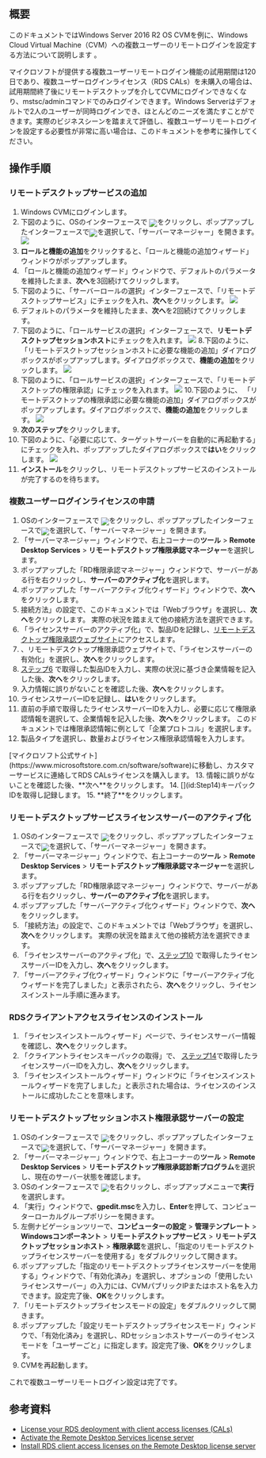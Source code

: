 ## 概要
このドキュメントではWindows Server 2016 R2 OS CVMを例に、Windows Cloud Virtual Machine（CVM）への複数ユーザーのリモートログインを設定する方法について説明します 。

<dx-alert infotype="notice" title="">
マイクロソフトが提供する複数ユーザーリモートログイン機能の試用期間は120日であり、複数ユーザーログインライセンス（RDS CALs）を未購入の場合は、試用期間終了後にリモートデスクトップを介してCVMにログインできなくなり、mstsc/adminコマンドでのみログインできます。Windows Serverはデフォルトで2人のユーザーが同時ログインでき、ほとんどのニーズを満たすことができます。実際のビジネスシーンを踏まえて評価し、複数ユーザーリモートログインを設定する必要性が非常に高い場合は、このドキュメントを参考に操作してください。
</dx-alert>


## 操作手順

### リモートデスクトップサービスの追加
1. Windows CVMにログインします。
2. 下図のように、OSのインターフェースで <img src="https://qcloudimg.tencent-cloud.cn/raw/10c0728e4d194732be4eb6c1a95e0a8c.png" style="margin: -5px 0px;"/>をクリックし、ポップアップしたインターフェースで<img src="https://qcloudimg.tencent-cloud.cn/raw/8a27d0993c99b2564c33df6bbabec4f7.png" style="margin: -5px 0px;"/>を選択して、「サーバーマネージャー」を開きます。
    ![](https://main.qcloudimg.com/raw/66bb5237846f1dd79e3145bfd82d9257.png)
3. **ロールと機能の追加**をクリックすると、「ロールと機能の追加ウィザード」ウィンドウがポップアップします。
4. 「ロールと機能の追加ウィザード」ウィンドウで、デフォルトのパラメータを維持したまま、**次へ**を3回続けてクリックします。
5. 下図のように、「サーバーロールの選択」インターフェースで、「リモートデスクトップサービス」にチェックを入れ、**次へ**をクリックします。
    ![](https://main.qcloudimg.com/raw/54d329c2667ac5c60ffdc2b74f1fc555.png)
6. デフォルトのパラメータを維持したまま、**次へ**を2回続けてクリックします。
7. 下図のように、「ロールサービスの選択」インターフェースで、**リモートデスクトップセッションホスト**にチェックを入れます。
    ![](https://main.qcloudimg.com/raw/8d24fd515bd363dc020257c2843c5562.png)
  8.下図のように、 「リモートデスクトップセッションホストに必要な機能の追加」ダイアログボックスがポップアップします。ダイアログボックスで、**機能の追加**をクリックします。
    ![](https://main.qcloudimg.com/raw/2a33d896c16b1d98012536cdc3776248.png)
9. 下図のように、「ロールサービスの選択」インターフェースで、「リモートデスクトップの権限承認」にチェックを入れます。
    ![](https://main.qcloudimg.com/raw/1c908dc77f50488387a2fdbfda08ba35.png)
    10.下図のように、 「リモートデスクトップの権限承認に必要な機能の追加」ダイアログボックスがポップアップします。ダイアログボックスで、**機能の追加**をクリックします。
    ![](https://main.qcloudimg.com/raw/d7aa066366b168ac8a7475155d34ea19.png)
11. **次のステップ**をクリックします。
12. 下図のように、「必要に応じて、ターゲットサーバーを自動的に再起動する」にチェックを入れ、ポップアップしたダイアログボックスで**はい**をクリックします。
    ![](https://main.qcloudimg.com/raw/df280b0a66470be404f114bd17c47d21.png)
13. **インストール**をクリックし、リモートデスクトップサービスのインストールが完了するのを待ちます。


### 複数ユーザーログインライセンスの申請
1. OSのインターフェースで <img src="https://qcloudimg.tencent-cloud.cn/raw/10c0728e4d194732be4eb6c1a95e0a8c.png" style="margin: -5px 0px;"/>をクリックし、ポップアップしたインターフェースで<img src="https://qcloudimg.tencent-cloud.cn/raw/8a27d0993c99b2564c33df6bbabec4f7.png" style="margin: -5px 0px;"/>を選択して、「サーバーマネージャー」を開きます。
2. 「サーバーマネージャー」ウィンドウで、右上コーナーの**ツール** > **Remote Desktop Services** > **リモートデスクトップ権限承認マネージャー**を選択します。
3. ポップアップした「RD権限承認マネージャー」ウィンドウで、サーバーがある行を右クリックし、**サーバーのアクティブ化**を選択します。
4. ポップアップした「サーバーアクティブ化ウィザード」ウィンドウで、**次へ**をクリックします。
5. 接続方法」の設定で、このドキュメントでは「Webブラウザ」を選択し、**次へ**をクリックします。
実際の状況を踏まえて他の接続方法を選択できます。
6. [](id:Step6)「ライセンスサーバーのアクティブ化」で、製品IDを記録し、[リモートデスクトップ権限承認ウェブサイト](https://activate.microsoft.com/)にアクセスします。
7. 、リモートデスクトップ権限承認ウェブサイトで、「ライセンスサーバーの有効化」を選択し、**次へ**をクリックします。
8. [ステップ6](#Step6) で取得した製品IDを入力し、実際の状況に基づき企業情報を記入した後、**次へ**をクリックします。
9. 入力情報に誤りがないことを確認した後、**次へ**をクリックします。
10. [](id:Step10)ライセンスサーバーIDを記録し、**はい**をクリックします。
11. 直前の手順で取得したライセンスサーバーIDを入力し、必要に応じて権限承認情報を選択して、企業情報を記入した後、**次へ**をクリックします。
このドキュメントでは権限承認情報に例として「企業プロトコル」を選択します。
12. 製品タイプを選択し、数量およびライセンス権限承認情報を入力します。
<dx-alert infotype="explain" title="">
[マイクロソフト公式サイト](https://www.microsoftstore.com.cn/software/software)に移動し、カスタマーサービスに連絡してRDS CALsライセンスを購入します。
</dx-alert>
13. 情報に誤りがないことを確認した後、**次へ**をクリックします。
14. [](id:Step14)キーパックIDを取得し記録します。
15. **終了**をクリックします。


### リモートデスクトップサービスライセンスサーバーのアクティブ化
1. OSのインターフェースで <img src="https://qcloudimg.tencent-cloud.cn/raw/10c0728e4d194732be4eb6c1a95e0a8c.png" style="margin: -5px 0px;"/>をクリックし、ポップアップしたインターフェースで<img src="https://qcloudimg.tencent-cloud.cn/raw/8a27d0993c99b2564c33df6bbabec4f7.png" style="margin: -5px 0px;"/>を選択して、「サーバーマネージャー」を開きます。
2. 「サーバーマネージャー」ウィンドウで、右上コーナーの**ツール** > **Remote Desktop Services** > **リモートデスクトップ権限承認マネージャー**を選択します。
3. ポップアップした「RD権限承認マネージャー」ウィンドウで、サーバーがある行を右クリックし、**サーバーのアクティブ化**を選択します。
4. ポップアップした「サーバーアクティブ化ウィザード」ウィンドウで、**次へ**をクリックします。
5. 「接続方法」の設定で、このドキュメントでは「Webブラウザ」を選択し、**次へ**をクリックします。
実際の状況を踏まえて他の接続方法を選択できます。
6. 「ライセンスサーバーのアクティブ化」で、[ステップ10](#Step10) で取得したライセンスサーバーIDを入力し、**次へ**をクリックします。
6. 「サーバーアクティブ化ウィザード」ウィンドウに「サーバーアクティブ化ウィザードを完了しました」と表示されたら、**次へ**をクリックし、ライセンスインストール手順に進みます。



### RDSクライアントアクセスライセンスのインストール
1. 「ライセンスインストールウィザード」ページで、ライセンスサーバー情報を確認し、**次へ**をクリックします。
2. 「クライアントライセンスキーパックの取得」で、 [ステップ14](#Step14)で取得したライセンスサーバーIDを入力し、**次へ**をクリックします。
2. 「ライセンスインストールウィザード」ウィンドウに「ライセンスインストールウィザードを完了しました」と表示された場合は、ライセンスのインストールに成功したことを意味します。



### リモートデスクトップセッションホスト権限承認サーバーの設定
1. OSのインターフェースで <img src="https://qcloudimg.tencent-cloud.cn/raw/10c0728e4d194732be4eb6c1a95e0a8c.png" style="margin: -5px 0px;"/>をクリックし、ポップアップしたインターフェースで<img src="https://qcloudimg.tencent-cloud.cn/raw/8a27d0993c99b2564c33df6bbabec4f7.png" style="margin: -5px 0px;"/>を選択して、「サーバーマネージャー」を開きます。
2. 「サーバーマネージャー」ウィンドウで、右上コーナーの**ツール** > **Remote Desktop Services** > **リモートデスクトップ権限承認診断プログラム**を選択し、現在のサーバー状態を確認します。
3. OSのインターフェースで <img src="https://qcloudimg.tencent-cloud.cn/raw/10c0728e4d194732be4eb6c1a95e0a8c.png" style="margin: -5px 0px;"/>を右クリックし、ポップアップメニューで**実行**を選択します。
4. 「実行」ウィンドウで、**gpedit.msc**を入力し、**Enter**を押して、コンピューターローカルグループポリシーを開きます。
5. 左側ナビゲーションツリーで、**コンピューターの設定** > **管理テンプレート** > **Windowsコンポーネント** > **リモートデスクトップサービス** > **リモートデスクトップセッションホスト** > **権限承認**を選択し、「指定のリモートデスクトップライセンスサーバーを使用する」をダブルクリックして開きます。
6. ポップアップした「指定のリモートデスクトップライセンスサーバーを使用する」ウィンドウで、「有効化済み」を選択し、オプションの「使用したいライセンスサーバー」の入力には、CVMパブリックIPまたはホスト名を入力できます。設定完了後、**OK**をクリックします。
7. 「リモートデスクトップライセンスモードの設定」をダブルクリックして開きます。
8. ポップアップした「設定リモートデスクトップライセンスモード」ウィンドウで、「有効化済み」を選択し、RDセッションホストサーバーのライセンスモードを「ユーザーごと」に指定します。設定完了後、**OK**をクリックします。
9. CVMを再起動します。

これで複数ユーザーリモートログイン設定は完了です。

## 参考資料
- [License your RDS deployment with client access licenses (CALs)](https://docs.microsoft.com/en-us/windows-server/remote/remote-desktop-services/rds-client-access-license)
- [Activate the Remote Desktop Services license server](https://docs.microsoft.com/en-us/windows-server/remote/remote-desktop-services/rds-activate-license-server)
- [Install RDS client access licenses on the Remote Desktop license server](https://docs.microsoft.com/en-us/windows-server/remote/remote-desktop-services/rds-install-cals)
